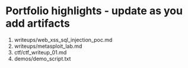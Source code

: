﻿# Portfolio highlights - update as you add artifacts
1. writeups/web_xss_sql_injection_poc.md
2. writeups/metasploit_lab.md
3. ctf/ctf_writeup_01.md
4. demos/demo_script.txt

